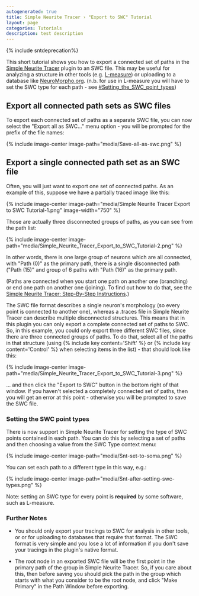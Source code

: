 ```yaml
---
autogenerated: true
title: Simple Neurite Tracer › "Export to SWC" Tutorial
layout: page
categories: Tutorials
description: test description
---
```


{% include sntdeprecation%}


This short tutorial shows you how to export a connected set of paths in the [Simple Neurite Tracer](/plugins/snt) plugin to an SWC file. This may be useful for analyzing a structure in other tools (e.g. [L-measure](http://cng.gmu.edu:8080/Lm/)) or uploading to a database like [NeuroMorpho.org](http://neuromorpho.org/). (n.b. for use in L-measure you will have to set the SWC type for each path - see [\#Setting\_the\_SWC\_point\_types](#Setting_the_SWC_point_types "wikilink"))

Export all connected path sets as SWC files
-------------------------------------------

To export each connected set of paths as a separate SWC file, you can now select the "Export all as SWC..." menu option - you will be prompted for the prefix of the file names:

{% include image-center image-path="media/Save-all-as-swc.png" %}

Export a single connected path set as an SWC file
-------------------------------------------------

Often, you will just want to export one set of connected paths. As an example of this, suppose we have a partially traced image like this:

{% include image-center image-path="media/Simple Neurite Tracer Export to SWC Tutorial-1.png" image-width="750" %}

Those are actually three disconnected groups of paths, as you can see from the path list:

{% include image-center image-path="media/Simple_Neurite_Tracer_Export_to_SWC_Tutorial-2.png" %}

In other words, there is one large group of neurons which are all connected, with "Path (0)" as the primary path, there is a single disconnected path ("Path (15)" and group of 6 paths with "Path (16)" as the primary path.

(Paths are connected when you start one path on another one (branching) or end one path on another one (joining). To find out how to do that, see the [Simple Neurite Tracer: Step-By-Step Instructions](/plugins/simple-neurite-tracer/step-by-step-instructions).)

The SWC file format describes a single neuron's morphology (so every point is connected to another one), whereas a .traces file in Simple Neurite Tracer can describe multiple disconnected structures. This means that in this plugin you can only export a complete connected set of paths to SWC. So, in this example, you could only export three different SWC files, since there are three connected groups of paths. To do that, select all of the paths in that structure (using {% include key content='Shift' %} or {% include key content='Control' %} when selecting items in the list) - that should look like this:

{% include image-center image-path="media/Simple_Neurite_Tracer_Export_to_SWC_Tutorial-3.png" %}

... and then click the "Export to SWC" button in the bottom right of that window. If you haven't selected a completely connected set of paths, then you will get an error at this point - otherwise you will be prompted to save the SWC file.

### Setting the SWC point types

There is now support in Simple Neurite Tracer for setting the type of SWC points contained in each path. You can do this by selecting a set of paths and then choosing a value from the SWC Type context menu:

{% include image-center image-path="media/Snt-set-to-soma.png" %}

You can set each path to a different type in this way, e.g.:

{% include image-center image-path="media/Snt-after-setting-swc-types.png" %}

Note: setting an SWC type for every point is **required** by some software, such as L-measure.

### Further Notes

-   You should only export your tracings to SWC for analysis in other tools, or or for uploading to databases that require that format. The SWC format is very simple and you lose a lot of information if you don't save your tracings in the plugin's native format.

<!-- -->

-   The root node in an exported SWC file will be the first point in the primary path of the group in Simple Neurite Tracer. So, if you care about this, then before saving you should pick the path in the group which starts with what you consider to be the root node, and click "Make Primary" in the Path Window before exporting.


